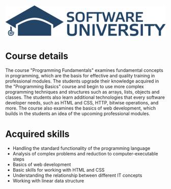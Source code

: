 # <p align="center"> ![alt text](https://github.com/DimoDimchev/SoftUni-Python-Basics/blob/main/SoftUni-Logo.png) <p>
# Course details
The course "Programming Fundamentals" examines fundamental concepts in programming, which are the basis for effective and quality training in professional modules. The students upgrade their knowledge acquired in the "Programming Basics" course and begin to use more complex programming techniques and structures such as arrays, lists, objects and classes. The students also learn additional technologies that every software developer needs, such as HTML and CSS, HTTP, bitwise operations, and more. The course also examines the basics of web development, which builds in the students an idea of the upcoming professional modules.
# Acquired skills 
- Handling the standard functionality of the programming language
- Analysis of complex problems and reduction to computer-executable steps
- Basics of web development
- Basic skills for working with HTML and CSS
- Understanding the relationship between different IT concepts
- Working with linear data structure
